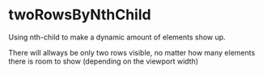 # twoRowsByNthChild
Using nth-child to make a dynamic amount of elements show up.

There will allways be only two rows visible, no matter how many elements there is room to show (depending on the viewport width)

